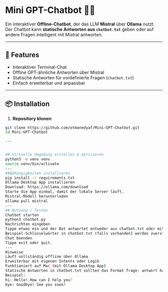 # Mini GPT-Chatbot 🐱‍💻

Ein interaktiver **Offline-Chatbot**, der das LLM **Mistral** über **Ollama** nutzt.  
Der Chatbot kann **statische Antworten aus `chatbot.txt`** geben oder auf andere Fragen intelligent mit Mistral antworten.

---

## 🚀 Features

- Interaktiver Terminal-Chat
- Offline GPT-ähnliche Antworten über Mistral
- Statische Antworten für vordefinierte Fragen (`chatbot.txt`)
- Einfach erweiterbar und anpassbar

---

## 📦 Installation

1. **Repository klonen**
```bash
git clone https://github.com/otmanedyaf/Mini-GPT-Chatbot.git
cd Mini-GPT-Chatbot

---


## Virtuelle Umgebung erstellen & aktivieren
python3 -m venv venv
source venv/bin/activate
---
##Abhängigkeiten installieren
pip install -r requirements.txt
Ollama Desktop App installieren
Download: https://ollama.com/download
Starte die App einmal, damit der lokale Server läuft.
Mistral-Modell herunterladen
ollama pull mistral
---
## Nutzung / Testen
Chatbot starten
python3 chatbot.py
Nachrichten eingeben
Tippe etwas ein und der Bot antwortet entweder aus chatbot.txt oder mit Mistral.
Beispiel-Schlüsselwörter in chatbot.txt (falls vorhanden) werden zuerst verwendet.
Chat beenden
Tippe exit oder quit.
---
Hinweise
Läuft vollständig offline über Ollama
Erweiterbar mit eigenen Intents oder Logik
Funktioniert auf Mac (mit Ollama Desktop App)
Statische Antworten in chatbot.txt sollten das Format frage: antwort haben
Beispiel:
hi: Hello! How can I help you?
bye: Goodbye! See you soon!


